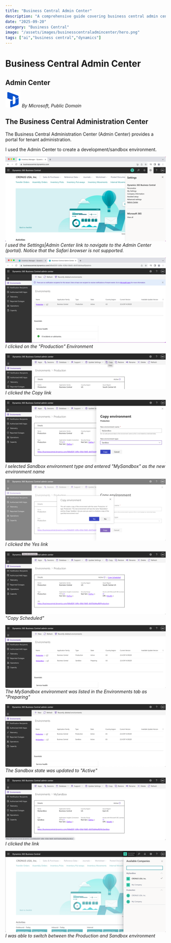 ```yaml
---
title: "Business Central Admin Center"
description: "A comprehensive guide covering business central admin center"
date: "2025-09-20"
category: "Business Central"
image: "/assets/images/businesscentraladmincenter/hero.png"
tags: ["ai","business central","dynamics"]
---
```


# Business Central Admin Center

## Admin Center

![](/assets/images/businesscentraladmincenter/dynamics365-color.svg)
*By Microsoft, Public Domain*


## The Business Central Administration Center

The Business Central Administration Center (Admin Center) provides a portal for tenant administration.

I used the Admin Center to create a development/sandbox environment.

![](/assets/images/businesscentraladmincenter/screen-shot-2023-08-18-at-11.25.26-am-1836x965.png)
*I used the Settings|Admin Center link to navigate to the Admin Center (portal). Notice that the Safari browser is not supported.*

![](/assets/images/businesscentraladmincenter/screen-shot-2023-08-18-at-11.25.42-am-1836x972.png)
*I clicked on the "Production" Environment*

![](/assets/images/businesscentraladmincenter/screen-shot-2023-08-18-at-12.27.14-pm-1836x403.png)
*I clicked the Copy link*

![](/assets/images/businesscentraladmincenter/screen-shot-2023-08-18-at-12.28.01-pm-1836x715.png)
*I selected Sandbox environment type and entered "MySandbox" as the new environment name*

![](/assets/images/businesscentraladmincenter/screen-shot-2023-08-18-at-12.28.20-pm-1836x708.png)
*I clicked the Yes link*

![](/assets/images/businesscentraladmincenter/screen-shot-2023-08-18-at-12.28.40-pm-1836x717.png)
*"Copy Scheduled"*

![](/assets/images/businesscentraladmincenter/screen-shot-2023-08-18-at-12.28.52-pm-1836x714.png)
*The MySandbox environment was listed in the Environments tab as "Preparing"*

![](/assets/images/businesscentraladmincenter/screen-shot-2023-08-18-at-1.00.00-pm-1836x714.png)
*The Sandbox state was updated to "Active"*

![](/assets/images/businesscentraladmincenter/screen-shot-2023-08-18-at-1.08.43-pm-1836x711.png)
*I clicked the link*

![](/assets/images/businesscentraladmincenter/screen-shot-2023-08-18-at-1.12.12-pm-1836x929.png)
*I was able to switch between the Production and Sandbox environment*
